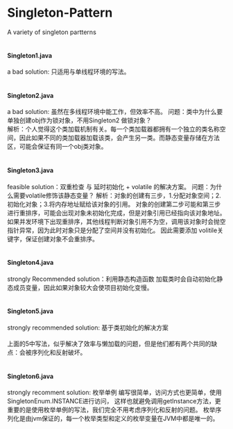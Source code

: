 # Singleton-Pattern
A variety of singleton partterns
<br><br>
#### Singleton1.java<br>
a bad solution: 只适用与单线程环境的写法。
<br><br>
#### Singleton2.java<br>
a bad solution: 虽然在多线程环境中能工作，但效率不高。
问题：类中为什么要单独创建obj作为锁对象，不用Singleton2 做锁对象？ <br>
解析：个人觉得这个类加载机制有关。每一个类加载器都拥有一个独立的类名称空间，因此如果不同的类加载器加载该类，会产生另一类。而静态变量存储在方法区，可能会保证有同一个obj类对象。
<br><br>
#### Singleton3.java
feasible solution：双重检查 与 延时初始化 + volatile 的解决方案。
问题：为什么需要volatile修饰该静态变量？
解析：对象的创建有三步，1.分配对象空间；2.初始化对象；3.将内存地址赋给该对象的引用。
     对象的创建第二步可能和第三步进行重排序，可能会出现对象未初始化完成，但是对象引用已经指向该对象地址。
     如果并发环境下出现重排序，其他线程判断对象引用不为空，调用该对象时会抛空指针异常，因为此时对象只是分配了空间并没有初始化。 
     因此需要添加 volitile关键字，保证创建对象不会重排序。
<br><br>
#### Singleton4.java           
strongly Recommended solution：利用静态构造函数
加载类时会自动初始化静态成员变量，因此如果对象较大会使项目初始化变慢。
<br><br>
#### Singleton5.java
strongly recommended solution: 基于类初始化的解决方案 
<br><br>
上面的5中写法，似乎解决了效率与懒加载的问题，但是他们都有两个共同的缺点：会被序列化和反射破坏。
<br><br>
#### Singleton6.java
strongly recomment solution: 枚举单例
编写很简单，访问方式也更简单，使用SingletonEnum.INSTANCE进行访问，
这样也就避免调用getInstance方法，更重要的是使用枚举单例的写法，我们完全不用考虑序列化和反射的问题。
枚举序列化是由jvm保证的，每一个枚举类型和定义的枚举变量在JVM中都是唯一的。
